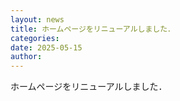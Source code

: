 ```yaml
---
layout: news
title: ホームページをリニューアルしました．
categories:
date: 2025-05-15
author:
---
```


ホームページをリニューアルしました．

